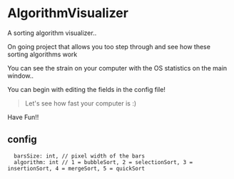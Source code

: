 # AlgorithmVisualizer

A sorting algorithm visualizer.. 

On going project that allows you too step through and see how these sorting algorithms work

You can see the strain on your computer with the OS statistics on the main window..

You can begin with editing the fields in the config file!

> Let's see how fast your computer is :)

Have Fun!!

## config

```processing
  barsSize: int, // pixel width of the bars
  algorithm: int // 1 = bubbleSort, 2 = selectionSort, 3 = insertionSort, 4 = mergeSort, 5 = quickSort
```


